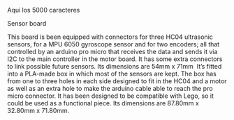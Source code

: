 Aqui los 5000 caracteres


Sensor board

This board is been equipped with connectors for three HC04 ultrasonic sensors, for a MPU 6050 gyroscope sensor and for two encoders; all that controlled by an arduino pro micro that receives the data and sends it via I2C to the main controller in the motor board. It has some extra connectors to link possible future sensors. Its dimensions are 54mm x 71mm 
It’s fitted into a PLA-made box in which most of the sensors are kept. The box has from one to three holes in each side designed to fit in the HC04 and a motor as well as an extra hole to make the arduino cable able to reach the pro micro connector. It has been designed to be compatible with Lego, so it could be used as a functional piece. Its dimensions are 87.80mm x 32.80mm x 71.80mm.

